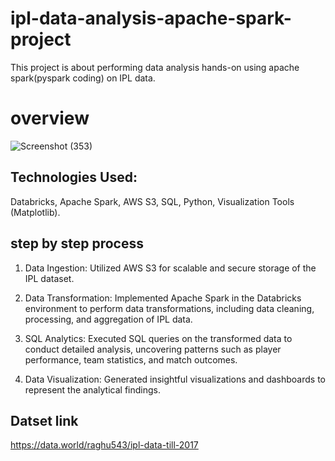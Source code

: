 # ipl-data-analysis-apache-spark-project
This project is about performing data analysis hands-on using apache spark(pyspark coding) on IPL data.

# overview
![Screenshot (353)](https://github.com/user-attachments/assets/4247a383-0c8b-40c3-b688-9bffb72cb1a0)


## Technologies Used:

Databricks, Apache Spark, AWS S3, SQL, Python, Visualization Tools (Matplotlib).

## step by step process
1. Data Ingestion: Utilized AWS S3 for scalable and secure storage of the IPL dataset.

2. Data Transformation: Implemented Apache Spark in the Databricks environment to perform data transformations, including data cleaning, processing, and aggregation of IPL data.

3. SQL Analytics: Executed SQL queries on the transformed data to conduct detailed analysis, uncovering patterns such as player performance, team statistics, and match outcomes.

4. Data Visualization: Generated insightful visualizations and dashboards to represent the analytical findings.

## Datset link
https://data.world/raghu543/ipl-data-till-2017

